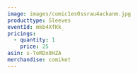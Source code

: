 ```yaml
---
image: images/comic1es0ssrau4ackanm.jpg
producttype: Sleeves
eventId: mkb4XfKk_
pricings:
  - quantity: 1
    price: 25
asin: s-ToRDx8HZA
merchandise: comiket
---
```

